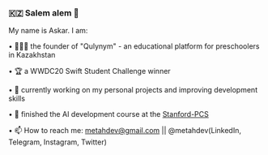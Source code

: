 ### 🇰🇿 Salem alem 👋 

My name is Askar. I am: 

• 👨🏻‍💻 the founder of "Qulynym" - an educational platform for preschoolers in Kazakhstan

• 🏆 a WWDC20 Swift Student Challenge winner

• 📱 currently working on my personal projects and improving development skills 

• 🤖 finished the AI development course at the [Stanford-PCS](https://spcs.stanford.edu)

• 📫 How to reach me: metahdev@gmail.com || @metahdev(LinkedIn, Telegram, Instagram, Twitter)


<!--
**MetahCoder/MetahCoder** is a ✨ _special_ ✨ repository because its `README.md` (this file) appears on your GitHub profile.

